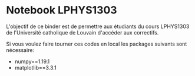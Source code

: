 # Notebook LPHYS1303
L'objectif de ce binder est de permettre aux étudiants du cours LPHYS1303 de l'Université catholique de Louvain d'accéder aux correctifs.

Si vous voulez faire tourner ces codes en local les packages suivants sont nécessaire:
- numpy==1.19.1
- matplotlib==3.3.1
